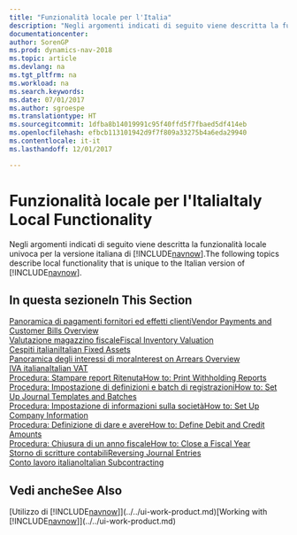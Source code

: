 ```yaml
---
title: "Funzionalità locale per l'Italia"
description: "Negli argomenti indicati di seguito viene descritta la funzionalità locale nella versione italiana di [!INCLUDE[navnow](../../includes/navnow_md.md)]."
documentationcenter: 
author: SorenGP
ms.prod: dynamics-nav-2018
ms.topic: article
ms.devlang: na
ms.tgt_pltfrm: na
ms.workload: na
ms.search.keywords: 
ms.date: 07/01/2017
ms.author: sgroespe
ms.translationtype: HT
ms.sourcegitcommit: 1dfba8b14019991c95f40ffd5f7fbaed5df414eb
ms.openlocfilehash: efbcb113101942d9f7f809a33275b4a6eda29940
ms.contentlocale: it-it
ms.lasthandoff: 12/01/2017

---
```

# <a name="italy-local-functionality"></a><span data-ttu-id="ba928-103">Funzionalità locale per l'Italia</span><span class="sxs-lookup"><span data-stu-id="ba928-103">Italy Local Functionality</span></span>
<span data-ttu-id="ba928-104">Negli argomenti indicati di seguito viene descritta la funzionalità locale univoca per la versione italiana di [!INCLUDE[navnow](../../includes/navnow_md.md)].</span><span class="sxs-lookup"><span data-stu-id="ba928-104">The following topics describe local functionality that is unique to the Italian version of [!INCLUDE[navnow](../../includes/navnow_md.md)].</span></span>  

## <a name="in-this-section"></a><span data-ttu-id="ba928-105">In questa sezione</span><span class="sxs-lookup"><span data-stu-id="ba928-105">In This Section</span></span>  
  [<span data-ttu-id="ba928-106">Panoramica di pagamenti fornitori ed effetti clienti</span><span class="sxs-lookup"><span data-stu-id="ba928-106">Vendor Payments and Customer Bills Overview</span></span>](vendor-payments-and-customer-bills-overview.md)  
  [<span data-ttu-id="ba928-107">Valutazione magazzino fiscale</span><span class="sxs-lookup"><span data-stu-id="ba928-107">Fiscal Inventory Valuation</span></span>](fiscal-inventory-valuation.md)  
  [<span data-ttu-id="ba928-108">Cespiti italiani</span><span class="sxs-lookup"><span data-stu-id="ba928-108">Italian Fixed Assets</span></span>](italian-fixed-assets.md)  
  [<span data-ttu-id="ba928-109">Panoramica degli interessi di mora</span><span class="sxs-lookup"><span data-stu-id="ba928-109">Interest on Arrears Overview</span></span>](interest-on-arrears-overview.md)  
  [<span data-ttu-id="ba928-110">IVA italiana</span><span class="sxs-lookup"><span data-stu-id="ba928-110">Italian VAT</span></span>](italian-vat.md)  
  [<span data-ttu-id="ba928-111">Procedura: Stampare report Ritenuta</span><span class="sxs-lookup"><span data-stu-id="ba928-111">How to: Print Withholding Reports</span></span>](how-to-print-withholding-tax-reports.md)  
  [<span data-ttu-id="ba928-112">Procedura: Impostazione di definizioni e batch di registrazioni</span><span class="sxs-lookup"><span data-stu-id="ba928-112">How to: Set Up Journal Templates and Batches</span></span>](how-to-set-up-journal-templates-and-batches.md)  
  [<span data-ttu-id="ba928-113">Procedura: Impostazione di informazioni sulla società</span><span class="sxs-lookup"><span data-stu-id="ba928-113">How to: Set Up Company Information</span></span>](how-to-set-up-company-information.md)  
  [<span data-ttu-id="ba928-114">Procedura: Definizione di dare e avere</span><span class="sxs-lookup"><span data-stu-id="ba928-114">How to: Define Debit and Credit Amounts</span></span>](how-to-define-debit-and-credit-amounts.md)  
  [<span data-ttu-id="ba928-115">Procedura: Chiusura di un anno fiscale</span><span class="sxs-lookup"><span data-stu-id="ba928-115">How to: Close a Fiscal Year</span></span>](how-to-close-a-fiscal-year.md)  
  [<span data-ttu-id="ba928-116">Storno di scritture contabili</span><span class="sxs-lookup"><span data-stu-id="ba928-116">Reversing Journal Entries</span></span>](reversing-journal-entries.md)  
  [<span data-ttu-id="ba928-117">Conto lavoro italiano</span><span class="sxs-lookup"><span data-stu-id="ba928-117">Italian Subcontracting</span></span>](italian-subcontracting.md)  

## <a name="see-also"></a><span data-ttu-id="ba928-118">Vedi anche</span><span class="sxs-lookup"><span data-stu-id="ba928-118">See Also</span></span>
<span data-ttu-id="ba928-119">[Utilizzo di [!INCLUDE[navnow](../../includes/navnow_md.md)]](../../ui-work-product.md)</span><span class="sxs-lookup"><span data-stu-id="ba928-119">[Working with [!INCLUDE[navnow](../../includes/navnow_md.md)]](../../ui-work-product.md)</span></span>  

